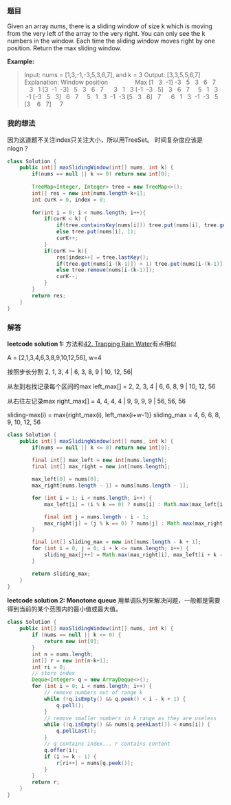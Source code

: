 ﻿### 题目
Given an array nums, there is a sliding window of size k which is moving from the very left of the array to the very right. You can only see the k numbers in the window. Each time the sliding window moves right by one position. Return the max sliding window.

**Example:**
>Input: nums = [1,3,-1,-3,5,3,6,7], and k = 3
Output: [3,3,5,5,6,7] 
Explanation: 
Window position &nbsp;&nbsp;&nbsp;&nbsp;&nbsp;&nbsp; &nbsp;&nbsp;&nbsp;&nbsp;&nbsp;&nbsp;&nbsp;&nbsp;Max
[1  &nbsp;&nbsp;3  &nbsp;-1]&nbsp;-3  &nbsp;&nbsp;5  &nbsp;&nbsp;3  &nbsp;&nbsp;6  &nbsp;&nbsp;7      &nbsp;&nbsp; &nbsp;&nbsp;&nbsp;3
 &nbsp;&nbsp;1 [3  &nbsp;-1  &nbsp;-3] &nbsp;&nbsp;5  &nbsp;&nbsp;3  &nbsp;&nbsp;6  &nbsp;&nbsp;7       &nbsp;&nbsp;&nbsp;&nbsp;&nbsp;3
 &nbsp;&nbsp;1  &nbsp;&nbsp;3 [-1 &nbsp;-3  &nbsp;&nbsp;5] &nbsp;&nbsp;3  &nbsp;&nbsp;6  &nbsp;&nbsp;7       &nbsp;&nbsp;&nbsp;&nbsp;5
 &nbsp;&nbsp;1  &nbsp;&nbsp;3  &nbsp;-1 [-3  &nbsp;&nbsp;5  &nbsp;&nbsp;3] &nbsp;&nbsp;6  &nbsp;&nbsp;7       &nbsp;&nbsp;&nbsp;&nbsp;5
 &nbsp;&nbsp;1  &nbsp;&nbsp;3  &nbsp;-1  &nbsp;-3 [5  &nbsp;&nbsp;3  &nbsp;&nbsp;6] &nbsp;&nbsp;7       &nbsp;&nbsp;&nbsp;&nbsp;&nbsp;6
 &nbsp;&nbsp;1  &nbsp;&nbsp;3  &nbsp;-1  &nbsp;-3  &nbsp;&nbsp;5 [3 &nbsp;&nbsp; 6  &nbsp;&nbsp;7]      &nbsp;&nbsp;&nbsp;&nbsp;7

### 我的想法
因为这道题不关注index只关注大小，所以用TreeSet。
时间复杂度应该是nlogn？
```java
class Solution {
    public int[] maxSlidingWindow(int[] nums, int k) {
        if(nums == null || k <= 0) return new int[0];
        
        TreeMap<Integer, Integer> tree = new TreeMap<>();
        int[] res = new int[nums.length-k+1];
        int curK = 0, index = 0;
        
        for(int i = 0; i < nums.length; i++){
            if(curK < k) {
                if(tree.containsKey(nums[i])) tree.put(nums[i], tree.get(nums[i])+1);
                else tree.put(nums[i], 1);
                curK++;
            }
            if(curK >= k){
                res[index++] = tree.lastKey();
                if(tree.get(nums[i-(k-1)]) > 1) tree.put(nums[i-(k-1)], tree.get(nums[i-(k-1)])-1);
                else tree.remove(nums[i-(k-1)]);
                curK--;
            }
        }
        return res;
    }
}
```
### 解答
**leetcode solution 1:**
方法和[42. Trapping Rain Water](https://blog.csdn.net/brynjiang/article/details/89185838)有点相似

A = [2,1,3,4,6,3,8,9,10,12,56], w=4

按照步长分割
2, 1, 3, 4 | 6, 3, 8, 9 | 10, 12, 56|

从左到右找记录每个区间的max
left_max[] = 2, 2, 3, 4 | 6, 6, 8, 9 | 10, 12, 56

从右往左记录max
right_max[] = 4, 4, 4, 4 | 9, 9, 9, 9 | 56, 56, 56

sliding-max(i) = max{right_max(i), left_max(i+w-1)}
sliding_max = 4, 6, 6, 8, 9, 10, 12, 56
```java
class Solution {
    public int[] maxSlidingWindow(int[] nums, int k) {
        if(nums == null || k <= 0) return new int[0];
        
        final int[] max_left = new int[nums.length];
        final int[] max_right = new int[nums.length];

        max_left[0] = nums[0];
        max_right[nums.length - 1] = nums[nums.length - 1];

        for (int i = 1; i < nums.length; i++) {
            max_left[i] = (i % k == 0) ? nums[i] : Math.max(max_left[i - 1], nums[i]);

            final int j = nums.length - i - 1;
            max_right[j] = (j % k == 0) ? nums[j] : Math.max(max_right[j + 1], nums[j]);
        }

        final int[] sliding_max = new int[nums.length - k + 1];
        for (int i = 0, j = 0; i + k <= nums.length; i++) {
            sliding_max[j++] = Math.max(max_right[i], max_left[i + k - 1]);
        }

        return sliding_max;
    }
}
```

**leetcode solution 2: Monotone queue**
用单调队列来解决问题，一般都是需要得到当前的某个范围内的最小值或最大值。

```java
class Solution {
    public int[] maxSlidingWindow(int[] nums, int k) {
		if (nums == null || k <= 0) {
			return new int[0];
		}
		int n = nums.length;
		int[] r = new int[n-k+1];
		int ri = 0;
		// store index
		Deque<Integer> q = new ArrayDeque<>();
		for (int i = 0; i < nums.length; i++) {
			// remove numbers out of range k
			while (!q.isEmpty() && q.peek() < i - k + 1) {
				q.poll();
			}
			// remove smaller numbers in k range as they are useless
			while (!q.isEmpty() && nums[q.peekLast()] < nums[i]) {
				q.pollLast();
			}
			// q contains index... r contains content
			q.offer(i);
			if (i >= k - 1) {
				r[ri++] = nums[q.peek()];
			}
		}
		return r;
    }
}
```
